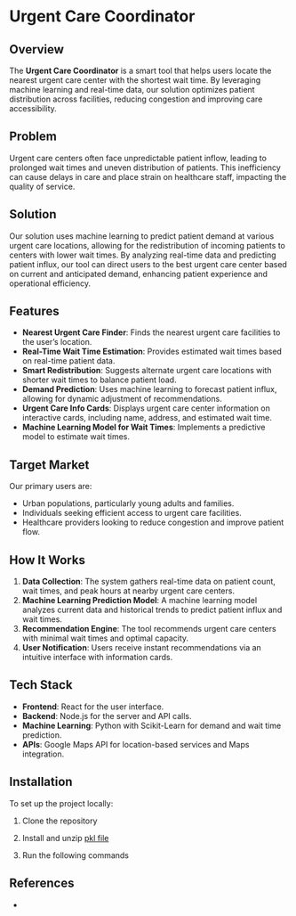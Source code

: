 # Urgent Care Coordinator

## Overview
The **Urgent Care Coordinator** is a smart tool that helps users locate the nearest urgent care center with the shortest wait time. By leveraging machine learning and real-time data, our solution optimizes patient distribution across facilities, reducing congestion and improving care accessibility.

## Problem
Urgent care centers often face unpredictable patient inflow, leading to prolonged wait times and uneven distribution of patients. This inefficiency can cause delays in care and place strain on healthcare staff, impacting the quality of service.

## Solution
Our solution uses machine learning to predict patient demand at various urgent care locations, allowing for the redistribution of incoming patients to centers with lower wait times. By analyzing real-time data and predicting patient influx, our tool can direct users to the best urgent care center based on current and anticipated demand, enhancing patient experience and operational efficiency.

## Features
- **Nearest Urgent Care Finder**: Finds the nearest urgent care facilities to the user’s location.
- **Real-Time Wait Time Estimation**: Provides estimated wait times based on real-time patient data.
- **Smart Redistribution**: Suggests alternate urgent care locations with shorter wait times to balance patient load.
- **Demand Prediction**: Uses machine learning to forecast patient influx, allowing for dynamic adjustment of recommendations.
- **Urgent Care Info Cards**: Displays urgent care center information on interactive cards, including name, address, and estimated wait time.
- **Machine Learning Model for Wait Times**: Implements a predictive model to estimate wait times.

## Target Market
Our primary users are:
- Urban populations, particularly young adults and families.
- Individuals seeking efficient access to urgent care facilities.
- Healthcare providers looking to reduce congestion and improve patient flow.

## How It Works
1. **Data Collection**: The system gathers real-time data on patient count, wait times, and peak hours at nearby urgent care centers.
2. **Machine Learning Prediction Model**: A machine learning model analyzes current data and historical trends to predict patient influx and wait times.
3. **Recommendation Engine**: The tool recommends urgent care centers with minimal wait times and optimal capacity.
4. **User Notification**: Users receive instant recommendations via an intuitive interface with information cards.

## Tech Stack
- **Frontend**: React for the user interface.
- **Backend**: Node.js for the server and API calls.
- **Machine Learning**: Python with Scikit-Learn for demand and wait time prediction.
- **APIs**: Google Maps API for location-based services and Maps integration.

## Installation

To set up the project locally:

1. Clone the repository

2. Install and unzip [pkl file](https://drive.google.com/file/d/1er3q6aY1HwG0IFH7qa2ZsCKP0doaXMqt/view?usp=sharing)

3. Run the following commands

## References
- 


